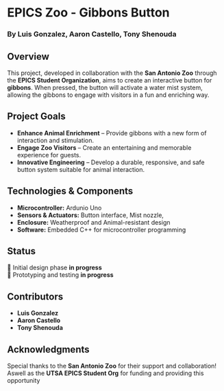 # EPICS Zoo - Gibbons Button  
### By Luis Gonzalez, Aaron Castello, Tony Shenouda  

## Overview  
This project, developed in collaboration with the **San Antonio Zoo** through the **EPICS Student Organization**, aims to create an interactive button for **gibbons**. When pressed, the button will activate a water mist system, allowing the gibbons to engage with visitors in a fun and enriching way.  

## Project Goals  
- **Enhance Animal Enrichment** – Provide gibbons with a new form of interaction and stimulation.  
- **Engage Zoo Visitors** – Create an entertaining and memorable experience for guests.  
- **Innovative Engineering** – Develop a durable, responsive, and safe button system suitable for animal interaction.  

## Technologies & Components  
- **Microcontroller:** Ardunio Uno  
- **Sensors & Actuators:** Button interface, Mist nozzle,   
- **Enclosure:** Weatherproof and Animal-resistant design
- **Software:** Embedded C++ for microcontroller programming  

## Status  
🔄 Initial design phase **in progress**  
🔄 Prototyping and testing **in progress**

## Contributors  
- **Luis Gonzalez**  
- **Aaron Castello**  
- **Tony Shenouda**  

## Acknowledgments  
Special thanks to the **San Antonio Zoo** for their support and collaboration! Aswell as the **UTSA EPICS Student Org** for funding and providing this opportunity
